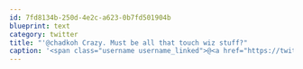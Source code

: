 ```yaml
---
id: 7fd8134b-250d-4e2c-a623-0b7fd501904b
blueprint: text
category: twitter
title: "'@chadkoh Crazy. Must be all that touch wiz stuff?"
caption: '<span class="username username_linked">@<a href="https://twitter.com/chadkoh" title="Chad Kohalyk">chadkoh</a></span> Crazy. Must be all that touch wiz stuff?'
---
```

